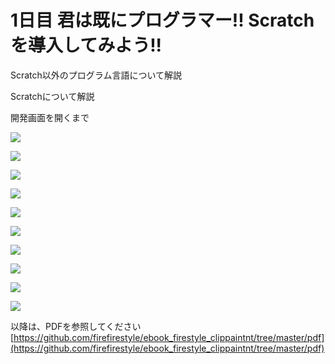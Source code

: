 # 1日目 君は既にプログラマー!! Scratchを導入してみよう!!
Scratch以外のプログラム言語について解説

Scratchについて解説

開発画面を開くまで


![](/assets/FireStyle_000_01_011.png)

![](/assets/FireStyle_000_01_012.png)

![](/assets/FireStyle_000_01_013.png)

![](/assets/FireStyle_000_01_014.png)

![](/assets/FireStyle_000_01_015.png)

![](/assets/FireStyle_000_01_016.png)

![](/assets/FireStyle_000_01_017.png)

![](/assets/FireStyle_000_01_018.png)

![](/assets/FireStyle_000_01_019.png)

![](/assets/FireStyle_000_01_020.png)

以降は、PDFを参照してください
[https://github.com/firefirestyle/ebook_firestyle_clippaintnt/tree/master/pdf](https://github.com/firefirestyle/ebook_firestyle_clippaintnt/tree/master/pdf)

